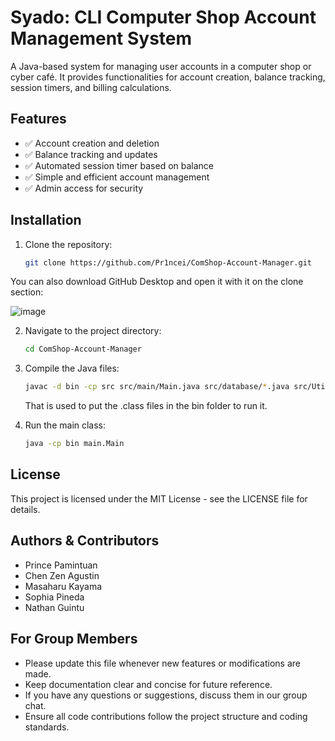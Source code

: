 # Syado: CLI Computer Shop Account Management System

A Java-based system for managing user accounts in a computer shop or cyber café. It provides functionalities for account creation, balance tracking, session timers, and billing calculations.

## Features
- ✅ Account creation and deletion
- ✅ Balance tracking and updates
- ✅ Automated session timer based on balance
- ✅ Simple and efficient account management
- ✅ Admin access for security

## Installation
1. Clone the repository:
   ```bash
   git clone https://github.com/Pr1ncei/ComShop-Account-Manager.git 
   ```
You can also download GitHub Desktop and open it with it on the clone section:

![image](https://github.com/user-attachments/assets/653bb1e6-e3b1-48e7-891f-02e286f75c35)

2. Navigate to the project directory:
   ```bash
   cd ComShop-Account-Manager
   ```
   
3. Compile the Java files:
   ```bash
   javac -d bin -cp src src/main/Main.java src/database/*.java src/Utilities/*.java src/Users/*.java
   ```
   That is used to put the .class files in the bin folder to run it.

4. Run the main class:
   ```bash
   java -cp bin main.Main
   ```

## License

This project is licensed under the MIT License - see the LICENSE file for details.

## Authors & Contributors
- Prince Pamintuan
- Chen Zen Agustin
- Masaharu Kayama
- Sophia Pineda
- Nathan Guintu

## For Group Members
- Please update this file whenever new features or modifications are made.
- Keep documentation clear and concise for future reference.
- If you have any questions or suggestions, discuss them in our group chat.
- Ensure all code contributions follow the project structure and coding standards.
